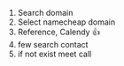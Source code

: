 1. Search domain
2. Select namecheap domain
3. Reference, Calendy :+1:
  1. few search contact
  2. if not exist meet call





